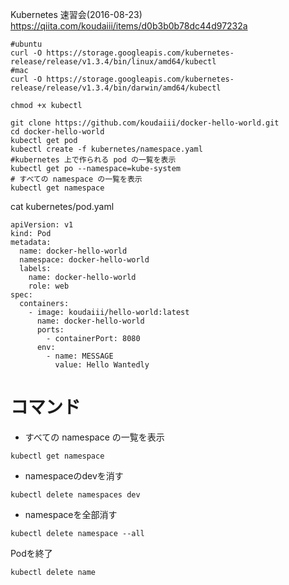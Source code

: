 
Kubernetes 速習会(2016-08-23)    
https://qiita.com/koudaiii/items/d0b3b0b78dc44d97232a    

```
#ubuntu
curl -O https://storage.googleapis.com/kubernetes-release/release/v1.3.4/bin/linux/amd64/kubectl
#mac
curl -O https://storage.googleapis.com/kubernetes-release/release/v1.3.4/bin/darwin/amd64/kubectl

chmod +x kubectl

```



```
git clone https://github.com/koudaiii/docker-hello-world.git
cd docker-hello-world
kubectl get pod
kubectl create -f kubernetes/namespace.yaml
#kubernetes 上で作られる pod の一覧を表示
kubectl get po --namespace=kube-system
# すべての namespace の一覧を表示
kubectl get namespace
```



cat kubernetes/pod.yaml
```
apiVersion: v1
kind: Pod
metadata:
  name: docker-hello-world
  namespace: docker-hello-world
  labels:
    name: docker-hello-world
    role: web
spec:
  containers:
    - image: koudaiii/hello-world:latest
      name: docker-hello-world
      ports:
        - containerPort: 8080
      env:
        - name: MESSAGE
          value: Hello Wantedly
```




# コマンド

- すべての namespace の一覧を表示

```
kubectl get namespace
```

- namespaceのdevを消す

```
kubectl delete namespaces dev
```

- namespaceを全部消す

```
kubectl delete namespace --all
```

Podを終了

```
kubectl delete name
```

